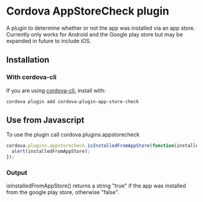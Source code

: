 # Cordova AppStoreCheck plugin

A plugin to determine whether or not the app was installed via an app store. Currently only works for Android and the Google play store but may be expanded in future to include iOS.

## Installation

### With cordova-cli

If you are using [cordova-cli](https://github.com/apache/cordova-cli), install
with:

    cordova plugin add cordova-plugin-app-store-check

## Use from Javascript

To use the plugin call cordova.plugins.appstorecheck
````javascript
cordova.plugins.appstorecheck.isInstalledFromAppStore(function(installedFromAppStore) {
  alert(installedFromAppStore);
});
````

### Output
isInstalledFromAppStore() returns a string "true" if the app was installed from the google play store, otherwise "false".
